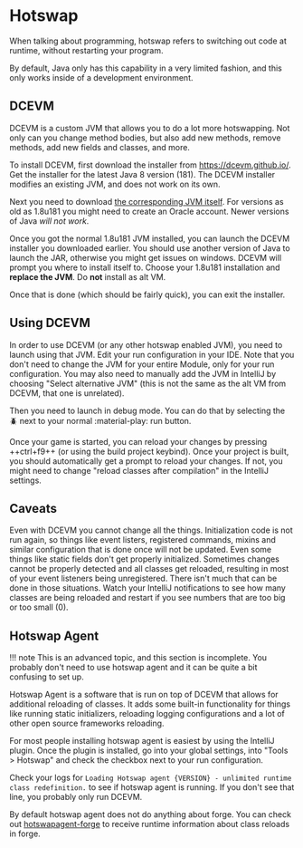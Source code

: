# Hotswap

When talking about programming, hotswap refers to switching out code at runtime, without restarting your program.

By default, Java only has this capability in a very limited fashion, and this only works inside of a development environment.

## DCEVM

DCEVM is a custom JVM that allows you to do a lot more hotswapping. Not only can you change method bodies, but also add new methods, remove methods, add new fields and classes, and more.

To install DCEVM, first download the installer from https://dcevm.github.io/. Get the installer for the latest Java 8 version (181). The DCEVM installer modifies an existing JVM, and does not work on its own.

Next you need to download [the corresponding JVM itself](https://www.oracle.com/java/technologies/javase/javase8-archive-downloads.html). For versions as old as 1.8u181 you might need to create an Oracle account. Newer versions of Java *will not work*.

Once you got the normal 1.8u181 JVM installed, you can launch the DCEVM installer you downloaded earlier. You should use another version of Java to launch the JAR, otherwise you might get issues on windows. DCEVM will prompt you where to install itself to. Choose your 1.8u181 installation and **replace the JVM**. Do **not** install as alt VM.

Once that is done (which should be fairly quick), you can exit the installer.

## Using DCEVM

In order to use DCEVM (or any other hotswap enabled JVM), you need to launch using that JVM. Edit your run configuration in your IDE. Note that you don't need to change the JVM for your entire Module, only for your run configuration. You may also need to manually add the JVM in IntelliJ by choosing "Select alternative JVM" (this is not the same as the alt VM from DCEVM, that one is unrelated).

Then you need to launch in debug mode. You can do that by selecting the :beetle: next to your normal :material-play: run button.

Once your game is started, you can reload your changes by pressing ++ctrl+f9++ (or using the build project keybind). Once your project is built, you should automatically get a prompt to reload your changes. If not, you might need to change "reload classes after compilation" in the IntelliJ settings.

## Caveats

Even with DCEVM you cannot change all the things. Initialization code is not run again, so things like event listers, registered commands, mixins and similar configuration that is done once will not be updated. Even some things like static fields don't get properly initialized. Sometimes changes cannot be properly detected and all classes get reloaded, resulting in most of your event listeners being unregistered. There isn't much that can be done in those situations. Watch your IntelliJ notifications to see how many classes are being reloaded and restart if you see numbers that are too big or too small (0).

## Hotswap Agent

!!! note
    This is an advanced topic, and this section is incomplete. You probably don't need to use hotswap agent and it can be quite a bit confusing to set up.

Hotswap Agent is a software that is run on top of DCEVM that allows for additional reloading of classes. It adds some built-in functionality for things like running static initializers, reloading logging configurations and a lot of other open source frameworks reloading.

For most people installing hotswap agent is easiest by using the IntelliJ plugin. Once the plugin is installed, go into your global settings, into "Tools > Hotswap" and check the checkbox next to your run configuration.

Check your logs for `Loading Hotswap agent {VERSION} - unlimited runtime class redefinition.` to see if hotswap agent is running. If you don't see that line, you probably only run DCEVM.

By default hotswap agent does not do anything about forge. You can check out [hotswapagent-forge](https://github.com/nea89o/hotswapagent-forge/) to receive runtime information about class reloads in forge.






